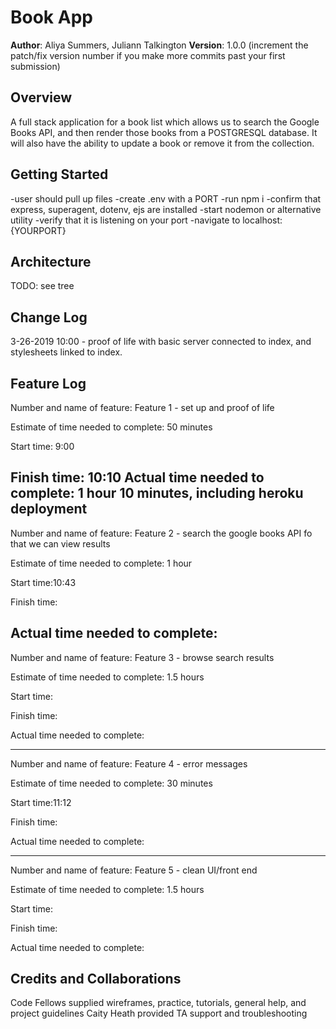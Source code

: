 # Book App

**Author**: Aliya Summers, Juliann Talkington
**Version**: 1.0.0 (increment the patch/fix version number if you make more commits past your first submission)

## Overview
A full stack application for a book list which allows us to search the Google Books API, and then render those books from a POSTGRESQL database. It will also have the ability to update a book or remove it from the collection.
## Getting Started
<!-- What are the steps that a user must take in order to build this app on their own machine and get it running? -->
  -user should pull up files
  -create .env with a PORT
  -run npm i
    -confirm that express, superagent, dotenv, ejs are installed
  -start nodemon or alternative utility
    -verify that it is listening on your port
  -navigate to localhost:{YOURPORT}
## Architecture
<!-- Provide a detailed description of the application design. What technologies (languages, libraries, etc) you're using, and any other relevant design information. -->
TODO: see tree

## Change Log
3-26-2019 10:00 - proof of life with basic server connected to index, and stylesheets linked to index.

## Feature Log
Number and name of feature: Feature 1 - set up and proof of life

Estimate of time needed to complete: 50 minutes

Start time: 9:00

Finish time: 10:10
Actual time needed to complete: 1 hour 10 minutes, including heroku deployment
------------------------------------------------

Number and name of feature: Feature 2 - search the google books API fo that we can view results

Estimate of time needed to complete: 1 hour

Start time:10:43

Finish time:

Actual time needed to complete:
-------------------------------------------------------
Number and name of feature: Feature 3 - browse search results

Estimate of time needed to complete: 1.5 hours

Start time:

Finish time:

Actual time needed to complete:

-------------------------------------------------------
Number and name of feature: Feature 4 - error messages

Estimate of time needed to complete: 30 minutes

Start time:11:12

Finish time:

Actual time needed to complete:

-------------------------------------------------------
Number and name of feature: Feature 5 - clean UI/front end

Estimate of time needed to complete: 1.5 hours

Start time:

Finish time:

Actual time needed to complete:

## Credits and Collaborations

Code Fellows supplied wireframes, practice, tutorials, general help, and project guidelines
Caity Heath provided TA support and troubleshooting